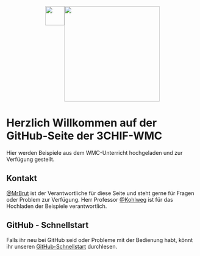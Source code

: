 <div style="width: 100%; display: flex; justify-content: center;">
    <img src="https://htl-kaindorf.at/vertical.svg" height="50">
    <img src="https://htl-kaindorf.at/htblakaindorf_logo.svg" width="250">
</div>

# Herzlich Willkommen auf der GitHub-Seite der 3CHIF-WMC

Hier werden Beispiele aus dem WMC-Unterricht hochgeladen und zur Verfügung gestellt.

## Kontakt

[@MrBrut](https://github.com/MrBrut-glitch) ist der Verantwortliche für diese Seite und steht gerne für Fragen oder Problem zur Verfügung.
Herr Professor [@Kohlweg](https://www.youtube.com/watch?v=A-SAn9kPgIQ) ist für das Hochladen der Beispiele verantwortlich.

## GitHub - Schnellstart

Falls ihr neu bei GitHub seid oder Probleme mit der Bedienung habt, könnt ihr unseren [GitHub-Schnellstart](https://github.com/CHIF21/Quickstart) durchlesen.
